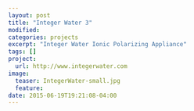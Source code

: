 ```yaml
---
layout: post
title: "Integer Water 3"
modified:
categories: projects
excerpt: "Integer Water Ionic Polarizing Appliance"
tags: []
project:
  url: http://www.integerwater.com
image:
  teaser: IntegerWater-small.jpg
  feature:
date: 2015-06-19T19:21:08-04:00
---
```


